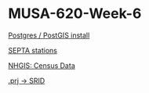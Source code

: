 # MUSA-620-Week-6

[Postgres / PostGIS install](https://www.enterprisedb.com/downloads/postgres-postgresql-downloads)

[SEPTA stations](https://www.opendataphilly.org/dataset/dvrpc-passenger-rail)

[NHGIS: Census Data](https://data2.nhgis.org/main)

[.prj -> SRID](http://prj2epsg.org/search)








